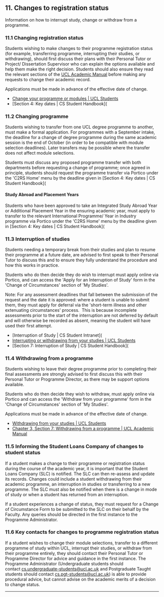 ## 11. Changes to registration status

Information on how to interrupt study, change or withdraw from a programme.

### 11.1 Changing registration status

Students wishing to make changes to their programme registration status (for example, transferring programme, interrupting their studies, or withdrawing), should first discuss their plans with their Personal Tutor or Project/ Dissertation Supervisor who can explain the options available and help them make the right decision. Students should also ensure they read the relevant sections of the [UCL Academic Manual](https://www.ucl.ac.uk/academic-manual/chapters/chapter-3-registration-framework-taught-programmes) before making any requests to change their academic record.

Applications must be made in advance of the effective date of change.

- [Change your programme or modules | UCL Students](https://www.ucl.ac.uk/students/student-status/changes-your-studies)
- [Section 4: Key dates | CS Student Handbook](

### 11.2 Changing programme

Students wishing to transfer from one UCL degree programme to another, must make a formal application. For programmes with a September intake, the deadline for a change of degree programme during the same academic session is the end of October (in order to be compatible with module selection deadlines). Later transfers may be possible where the transfer does not affect module selections.

Students must discuss any proposed programme transfer with both departments before requesting a change of programme; once agreed in principle, students should request the programme transfer via Portico under the 'C2RS Home' menu by the deadline given in [Section 4: Key dates | CS Student Handbook](

#### Study Abroad and Placement Years

Students who have been approved to take an Integrated Study Abroad Year or Additional Placement Year in the ensuring academic year, must apply to transfer to the relevant International Programme/ Year in Industry programme via Portico under the 'C2RS Home' menu by the deadline given in [Section 4: Key dates | CS Student Handbook](

### 11.3 Interruption of studies

Students needing a temporary break from their studies and plan to resume their programme at a future date, are advised to first speak to their Personal Tutor to discuss this and to ensure they fully understand the procedure and how this works in practice.

Students who do then decide they do wish to interrupt must apply online via Portico, and can access the 'Apply for an Interruption of Study' form in the 'Change of Circumstances' section of 'My Studies'.

Note: For any assessment deadlines that fall between the submission of the request and the date it is approved: where a student is unable to submit them, they must apply for deferral via the 'short-term illness and other extenuating circumstances' process.  This is because incomplete assessments prior to the start of the interruption are not deferred by default and will otherwise be recorded as absent, meaning the student will have used their first attempt.

- [Interruption of Study | CS Student Intranet](
- [Interrupting or withdrawing from your studies | UCL Students](https://www.ucl.ac.uk/students/student-status/changes-your-studies/interrupting-or-withdrawing-your-studies)
- [Section 7: Interruption of Study | CS Student Handbook](

### 11.4 Withdrawing from a programme

Students wishing to leave their degree programme prior to completing their final assessments are strongly advised to first discuss this with their Personal Tutor or Programme Director, as there may be support options available.

Students who do then decide they wish to withdraw, must apply online via Portico and can access the 'Withdraw from your programme' form in the 'Change of Circumstances' section of 'My Studies'.

Applications must be made in advance of the effective date of change.

- [Withdrawing from your studies | UCL Students](https://www.ucl.ac.uk/students/student-status/changes-your-studies/interrupting-or-withdrawing-your-studies)
- [Chapter 3, Section 7: Withdrawing from a programme | UCL Academic Manual](https://www.ucl.ac.uk/academic-manual/chapters/chapter-3-registration-framework-taught-programmes/section-7-withdrawing-programme)

### 11.5 Informing the Student Loans Company of changes to student status

If a student makes a change to their programme or registration status during the course of the academic year, it is important that the Student Loans Company (SLC) is notified. The SLC can then re-assess and update its records. Changes could include a student withdrawing from their academic programme, an interruption in studies or transferring to a new programme. The SLC must also be notified when there is a change in mode of study or when a student has returned from an interruption.

If a student experiences a change of status, they must request for a Change of Circumstance Form to be submitted to the SLC on their behalf by the Faculty. Any queries should be directed in the first instance to the Programme Administrator.

### 11.6 Key contacts for changes to programme registration status

If a student wishes to change their module selections, transfer to a different programme of study within UCL, interrupt their studies, or withdraw from their programme entirely, they should contact their Personal Tutor or Programme Director for advice and guidance in the first instance. The Programme Administrator (Undergraduate students should contact [cs.undergraduate-students@ucl.ac.uk](mailto:cs.undergraduate-students@ucl.ac.uk) and Postgraduate Taught students should contact [cs.pgt-students@ucl.ac.uk](mailto:cs.pgt-students@ucl.ac.uk)) is able to provide procedural advice, but cannot advise on the academic merits of a decision to change status.

---
